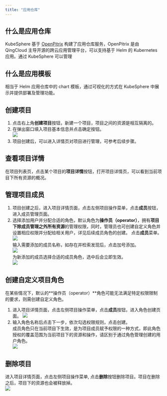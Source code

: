 ```yaml
---
title: "应用仓库"
---
```


## 什么是应用仓库  
KubeSphere 基于 [OpenPitrix](https://openpitrix.io) 构建了应用仓库服务，OpenPitrix 是由 QingCloud 主导开源的跨云应用管理平台，可以支持基于 Helm 的 Kubernetes 应用。通过 KubeSphere 可以管理  
## 什么是应用模板  
相当于 Helm 应用仓库中的 chart 模板，通过可视化的方式在 KubeSphere 中展示并提供部署及管理功能。
## 创建项目 
1. 点击右上角**创建项目**按钮，新建一个项目，项目之间的资源是相互隔离的。  
3. 在弹出窗口填入项目基本信息并点击确定按钮。  
![](/project_create.png)  
4. 项目创建后，可以进入详情页对项目进行管理，可参考后续步骤。  

## 查看项目详情  
在项目列表页，点击某个项目的**项目详情**按钮，打开项目详情页，可以看到当前项目下所有资源的概况。  

## 管理项目成员
1. 项目创建之后，进入项目详情页面，点击左侧项目操作菜单，点击**成员**按钮，进入成员管理页面。
2. 选择添加用户并分配合适的角色，默认角色为**操作员（operator）**，拥有**项目下除成员管理之外所有资源**的管理权限，同时，管理员也可创建自定义角色并设置相应权限并分配给相关用户，详见后续成员角色的创建。
点击**成员**菜单。
![](/project_member_menu.png)  
输入需要添加的成员名称，如存在并检索发现后，点击加号添加。  
![](/project_member_add.png)  
为新添加的成员选择合适的成员角色，选中后会立即生效。  
![](/project_member_role.png)  

## 创建自定义项目角色
在某些情况下，默认的**操作员（operator）**角色可能无法满足特定权限限制的要求，则需创建自定义角色。  
1. 进入项目详情页面，点击左侧项目操作菜单，点击**成员**按钮，进入角色创建页面。 
![](/project_role_add01.png)   
2. 输入角色名称后点击下一步，依次勾选权限规则，点击创建。  
成员角色只在当前项目下生效，是为项目成员赋予权限的一种方式，即此角色授权的覆盖范围为当前项目下的资源和操作，请区别于通过角色管理创建的用户角色。    
![](/project_role_add02.png)

## 删除项目
进入项目详情页面，点击左侧项目操作菜单, 点击**删除**按钮删除项目。项目在删除之后，项目下的资源也会被释放掉。  
![](/project_delete.png)